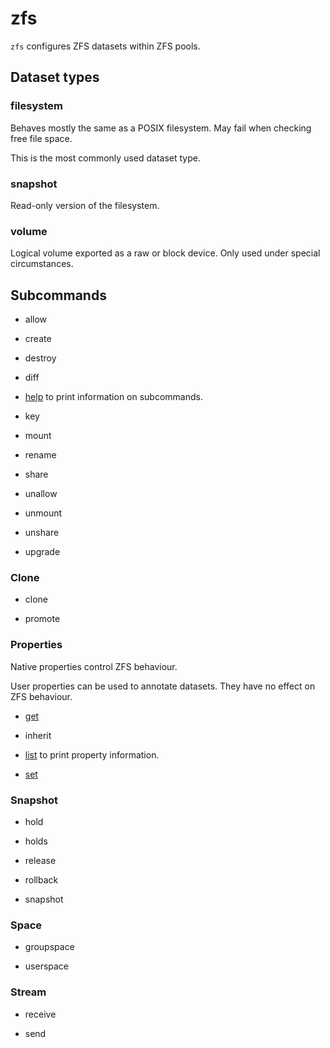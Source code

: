 # zfs

`zfs` configures ZFS datasets within ZFS pools.


## Dataset types

### filesystem

Behaves mostly the same as a POSIX filesystem.
May fail when checking free file space.

This is the most commonly used dataset type.


### snapshot

Read-only version of the filesystem.


### volume

Logical volume exported as a raw or block device.
Only used under special circumstances.


## Subcommands

- allow

- create

- destroy

- diff

- [help](./help/) to print information on subcommands.

- key

- mount

- rename

- share

- unallow

- unmount

- unshare

- upgrade


### Clone

- clone

- promote


### Properties

Native properties control ZFS behaviour.

User properties can be used to annotate datasets.
They have no effect on ZFS behaviour.

- [get](./get/)

- inherit

- [list](./list/) to print property information.

- [set](./set/)


### Snapshot

- hold

- holds

- release

- rollback

- snapshot


### Space

- groupspace

- userspace


### Stream

- receive

- send
